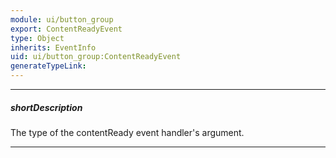 ```yaml
---
module: ui/button_group
export: ContentReadyEvent
type: Object
inherits: EventInfo
uid: ui/button_group:ContentReadyEvent
generateTypeLink: 
---
```

---
##### shortDescription
The type of the contentReady event handler's argument.

---
<!-- Description goes here -->